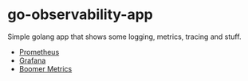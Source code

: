 # go-observability-app

Simple golang app that shows some logging, metrics, tracing and stuff.

- [Prometheus](http://localhost:9090)
- [Grafana](http://localhost:3000)
- [Boomer Metrics](http://localhost:2223/metrics)
